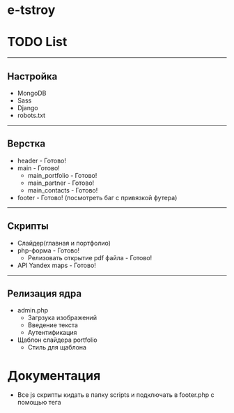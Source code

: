 # e-tstroy

# TODO List

---

## Настройка

+ MongoDB
+ Sass
+ Django
+ robots.txt

---

## Верстка

+ header - Готово!
+ main - Готово!
  + main_portfolio - Готово!
  + main_partner - Готово!
  + main_contacts - Готово!
+ footer - Готово! (посмотреть баг с привязкой футера)

---

## Скрипты

+ Слайдер(главная и портфолио)
+ php-форма - Готово!
  + Релизовать открытие pdf файла - Готово!
+ API Yandex maps - Готово!

---

## Релизация ядра

+ admin.php
	+ Загрзука изображений
	+ Введение текста
	+ Аутентификация
+ Щаблон слайдера portfolio
	+ Стиль для щаблона


# Документация

+ Все js скрипты кидать в папку scripts и подключать в footer.php с помощью тега <script src="js file"></script>
